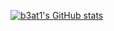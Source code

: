 [![b3at1's GitHub stats](https://github-readme-stats.vercel.app/api?username=b3at1)](https://github.com/anuraghazra/github-readme-stats)


<!---
b3at1/b3at1 is a ✨ special ✨ repository because its `README.md` (this file) appears on your GitHub profile.
You can click the Preview link to take a look at your changes.
--->
